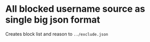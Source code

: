 # All blocked username source as single big json format

Creates block list and reason to `../exclude.json`
